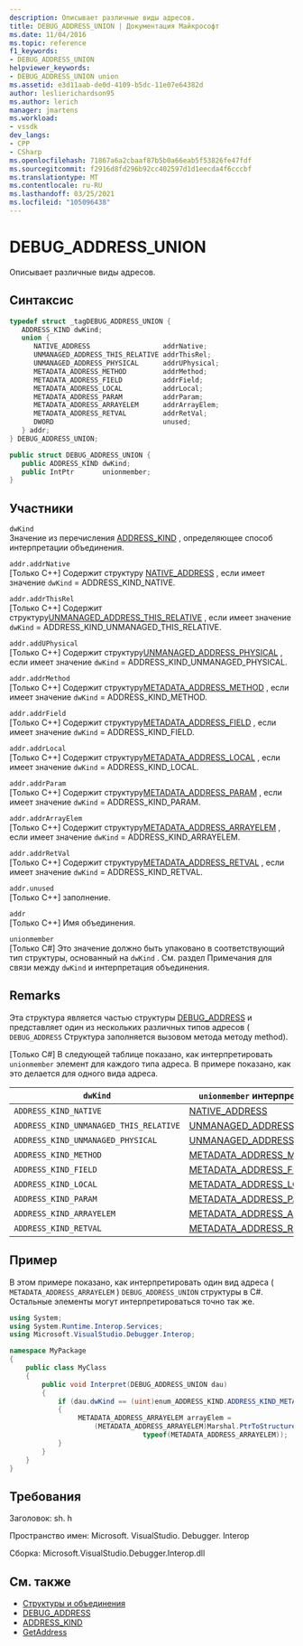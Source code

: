 ```yaml
---
description: Описывает различные виды адресов.
title: DEBUG_ADDRESS_UNION | Документация Майкрософт
ms.date: 11/04/2016
ms.topic: reference
f1_keywords:
- DEBUG_ADDRESS_UNION
helpviewer_keywords:
- DEBUG_ADDRESS_UNION union
ms.assetid: e3d11aab-de0d-4109-b5dc-11e07e64382d
author: leslierichardson95
ms.author: lerich
manager: jmartens
ms.workload:
- vssdk
dev_langs:
- CPP
- CSharp
ms.openlocfilehash: 71867a6a2cbaaf87b5b0a66eab5f53826fe47fdf
ms.sourcegitcommit: f2916d8fd296b92cc402597d1d1eecda4f6cccbf
ms.translationtype: MT
ms.contentlocale: ru-RU
ms.lasthandoff: 03/25/2021
ms.locfileid: "105096438"
---
```

# <a name="debug_address_union"></a>DEBUG_ADDRESS_UNION
Описывает различные виды адресов.

## <a name="syntax"></a>Синтаксис

```cpp
typedef struct _tagDEBUG_ADDRESS_UNION {
   ADDRESS_KIND dwKind;
   union {
      NATIVE_ADDRESS                  addrNative;
      UNMANAGED_ADDRESS_THIS_RELATIVE addrThisRel;
      UNMANAGED_ADDRESS_PHYSICAL      addrUPhysical;
      METADATA_ADDRESS_METHOD         addrMethod;
      METADATA_ADDRESS_FIELD          addrField;
      METADATA_ADDRESS_LOCAL          addrLocal;
      METADATA_ADDRESS_PARAM          addrParam;
      METADATA_ADDRESS_ARRAYELEM      addrArrayElem;
      METADATA_ADDRESS_RETVAL         addrRetVal;
      DWORD                           unused;
   } addr;
} DEBUG_ADDRESS_UNION;
```

```csharp
public struct DEBUG_ADDRESS_UNION {
   public ADDRESS_KIND dwKind;
   public IntPtr       unionmember;
}
```

## <a name="members"></a>Участники
`dwKind`\
Значение из перечисления [ADDRESS_KIND](../../../extensibility/debugger/reference/address-kind.md) , определяющее способ интерпретации объединения.

`addr.addrNative`\
[Только C++] Содержит структуру [NATIVE_ADDRESS](../../../extensibility/debugger/reference/native-address.md) , если имеет значение `dwKind` = ADDRESS_KIND_NATIVE.

`addr.addrThisRel`\
[Только C++] Содержит структуру[UNMANAGED_ADDRESS_THIS_RELATIVE](../../../extensibility/debugger/reference/unmanaged-address-this-relative.md) , если имеет значение `dwKind` = ADDRESS_KIND_UNMANAGED_THIS_RELATIVE.

`addr.addUPhysical`\
[Только C++] Содержит структуру[UNMANAGED_ADDRESS_PHYSICAL](../../../extensibility/debugger/reference/unmanaged-address-physical.md) , если имеет значение `dwKind` = ADDRESS_KIND_UNMANAGED_PHYSICAL.

`addr.addrMethod`\
[Только C++] Содержит структуру[METADATA_ADDRESS_METHOD](../../../extensibility/debugger/reference/metadata-address-method.md) , если имеет значение `dwKind` = ADDRESS_KIND_METHOD.

`addr.addrField`\
[Только C++] Содержит структуру[METADATA_ADDRESS_FIELD](../../../extensibility/debugger/reference/metadata-address-field.md) , если имеет значение `dwKind` = ADDRESS_KIND_FIELD.

`addr.addrLocal`\
[Только C++] Содержит структуру[METADATA_ADDRESS_LOCAL](../../../extensibility/debugger/reference/metadata-address-local.md) , если имеет значение `dwKind` = ADDRESS_KIND_LOCAL.

`addr.addrParam`\
[Только C++] Содержит структуру[METADATA_ADDRESS_PARAM](../../../extensibility/debugger/reference/metadata-address-param.md) , если имеет значение `dwKind` = ADDRESS_KIND_PARAM.

`addr.addrArrayElem`\
[Только C++] Содержит структуру[METADATA_ADDRESS_ARRAYELEM](../../../extensibility/debugger/reference/metadata-address-arrayelem.md) , если имеет значение `dwKind` = ADDRESS_KIND_ARRAYELEM.

`addr.addrRetVal`\
[Только C++] Содержит структуру[METADATA_ADDRESS_RETVAL](../../../extensibility/debugger/reference/metadata-address-retval.md) , если имеет значение `dwKind` = ADDRESS_KIND_RETVAL.

`addr.unused`\
[Только C++] заполнение.

`addr`\
[Только C++] Имя объединения.

`unionmember`\
[Только C#] Это значение должно быть упаковано в соответствующий тип структуры, основанный на `dwKind` . См. раздел Примечания для связи между `dwKind` и интерпретация объединения.

## <a name="remarks"></a>Remarks
Эта структура является частью структуры [DEBUG_ADDRESS](../../../extensibility/debugger/reference/debug-address.md) и представляет один из нескольких различных типов адресов ( `DEBUG_ADDRESS` Структура заполняется вызовом метода методу method). [](../../../extensibility/debugger/reference/idebugaddress-getaddress.md)

 [Только C#] В следующей таблице показано, как интерпретировать `unionmember` элемент для каждого типа адреса. В примере показано, как это делается для одного вида адреса.

|`dwKind`|`unionmember` интерпретируется как|
|--------------|----------------------------------|
|`ADDRESS_KIND_NATIVE`|[NATIVE_ADDRESS](../../../extensibility/debugger/reference/native-address.md)|
|`ADDRESS_KIND_UNMANAGED_THIS_RELATIVE`|[UNMANAGED_ADDRESS_THIS_RELATIVE](../../../extensibility/debugger/reference/unmanaged-address-this-relative.md)|
|`ADDRESS_KIND_UNMANAGED_PHYSICAL`|[UNMANAGED_ADDRESS_PHYSICAL](../../../extensibility/debugger/reference/unmanaged-address-physical.md)|
|`ADDRESS_KIND_METHOD`|[METADATA_ADDRESS_METHOD](../../../extensibility/debugger/reference/metadata-address-method.md)|
|`ADDRESS_KIND_FIELD`|[METADATA_ADDRESS_FIELD](../../../extensibility/debugger/reference/metadata-address-field.md)|
|`ADDRESS_KIND_LOCAL`|[METADATA_ADDRESS_LOCAL](../../../extensibility/debugger/reference/metadata-address-local.md)|
|`ADDRESS_KIND_PARAM`|[METADATA_ADDRESS_PARAM](../../../extensibility/debugger/reference/metadata-address-param.md)|
|`ADDRESS_KIND_ARRAYELEM`|[METADATA_ADDRESS_ARRAYELEM](../../../extensibility/debugger/reference/metadata-address-arrayelem.md)|
|`ADDRESS_KIND_RETVAL`|[METADATA_ADDRESS_RETVAL](../../../extensibility/debugger/reference/metadata-address-retval.md)|

## <a name="example"></a>Пример
В этом примере показано, как интерпретировать один вид адреса ( `METADATA_ADDRESS_ARRAYELEM` ) `DEBUG_ADDRESS_UNION` структуры в C#. Остальные элементы могут интерпретироваться точно так же.

```csharp
using System;
using System.Runtime.Interop.Services;
using Microsoft.VisualStudio.Debugger.Interop;

namespace MyPackage
{
    public class MyClass
    {
        public void Interpret(DEBUG_ADDRESS_UNION dau)
        {
            if (dau.dwKind == (uint)enum_ADDRESS_KIND.ADDRESS_KIND_METADATA_ARRAYELEM)
            {
                 METADATA_ADDRESS_ARRAYELEM arrayElem =
                     (METADATA_ADDRESS_ARRAYELEM)Marshal.PtrToStructure(dau.unionmember,
                                 typeof(METADATA_ADDRESS_ARRAYELEM));
            }
        }
    }
}
```

## <a name="requirements"></a>Требования
Заголовок: sh. h

Пространство имен: Microsoft. VisualStudio. Debugger. Interop

Сборка: Microsoft.VisualStudio.Debugger.Interop.dll

## <a name="see-also"></a>См. также
- [Структуры и объединения](../../../extensibility/debugger/reference/structures-and-unions.md)
- [DEBUG_ADDRESS](../../../extensibility/debugger/reference/debug-address.md)
- [ADDRESS_KIND](../../../extensibility/debugger/reference/address-kind.md)
- [GetAddress](../../../extensibility/debugger/reference/idebugaddress-getaddress.md)
